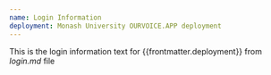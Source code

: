 ```yaml
---
name: Login Information
deployment: Monash University OURVOICE.APP deployment
---
```


This is the login information text for {{frontmatter.deployment}} from _login.md_ file
